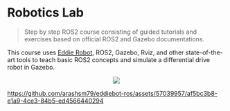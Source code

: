 # Robotics Lab
> Step by step ROS2 course consisting of guided tutorials and exercises based on official ROS2 and Gazebo documentations.

This course uses [Eddie Robot](https://github.com/arashsm79/eddiebot-ros), ROS2, Gazebo, Rviz, and other state-of-the-art tools to teach basic ROS2 concepts and simulate a differential drive robot in Gazebo.

<p align="center"><img src="https://github.com/arashsm79/eddiebot-ros/assets/57039957/0ad1ecc0-379b-4573-b4df-2ff19c9f3b11"></p>

https://github.com/arashsm79/eddiebot-ros/assets/57039957/af5bc3b8-e1a9-4ce3-84b5-ed4566440294
